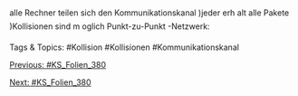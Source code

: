 alle Rechner teilen sich den
Kommunikationskanal
)jeder erh alt alle Pakete
)Kollisionen sind m oglich
Punkt-zu-Punkt -Netzwerk:

   Tags & Topics:
   #Kollision
   #Kollisionen
   #Kommunikationskanal

[Previous: #KS_Folien_380](KS_Folien_380.md)

[Next: #KS_Folien_380](KS_Folien_380.md)
